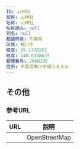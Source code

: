 ```yaml
---
ID: irW9U
総称: 山神社
名称: 山神社
名称読み: null
別名: null
都道府県: 千葉県
区域: 鴨川市
緯度: 35.1370251
経度: 140.0338639
郵便番号: 2960105
住所: 千葉県鴨川市成川８８６
---
```


## その他

### 参考URL

| URL | 説明          |
| --- | ------------- |
|     | OpenStreetMap |
